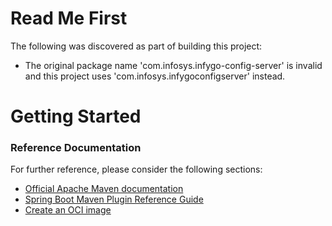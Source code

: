 # Read Me First
The following was discovered as part of building this project:

* The original package name 'com.infosys.infygo-config-server' is invalid and this project uses 'com.infosys.infygoconfigserver' instead.

# Getting Started

### Reference Documentation
For further reference, please consider the following sections:

* [Official Apache Maven documentation](https://maven.apache.org/guides/index.html)
* [Spring Boot Maven Plugin Reference Guide](https://docs.spring.io/spring-boot/docs/2.7.1/maven-plugin/reference/html/)
* [Create an OCI image](https://docs.spring.io/spring-boot/docs/2.7.1/maven-plugin/reference/html/#build-image)

